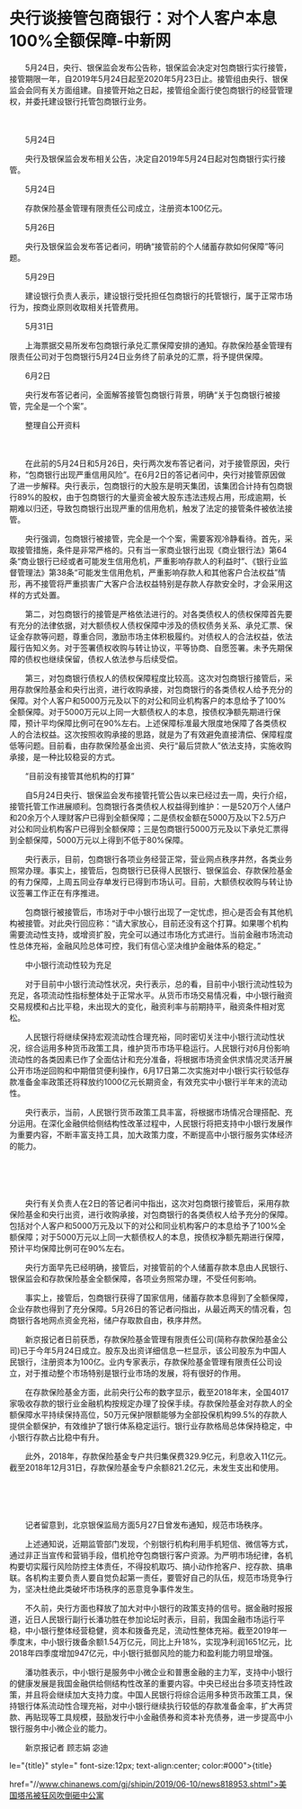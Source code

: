 # 央行谈接管包商银行：对个人客户本息100%全额保障-中新网

　　5月24日，央行、银保监会发布公告称，银保监会决定对包商银行实行接管，接管期限一年，自2019年5月24日起至2020年5月23日止。接管组由央行、银保监会会同有关方面组建。自接管开始之日起，接管组全面行使包商银行的经营管理权，并委托建设银行托管包商银行业务。

　　

　　5月24日

　　央行及银保监会发布相关公告，决定自2019年5月24日起对包商银行实行接管。

　　5月24日

　　存款保险基金管理有限责任公司成立，注册资本100亿元。

　　5月26日

　　央行及银保监会发布答记者问，明确“接管前的个人储蓄存款如何保障”等问题。

　　5月29日

　　建设银行负责人表示，建设银行受托担任包商银行的托管银行，属于正常市场行为，按商业原则收取相关托管费用。

　　5月31日

　　上海票据交易所发布包商银行承兑汇票保障安排的通知。存款保险基金管理有限责任公司对于包商银行5月24日业务终了前承兑的汇票，将予提供保障。

　　6月2日

　　央行发布答记者问，全面解答接管包商银行背景，明确“关于包商银行被接管，完全是一个个案”。

　　整理自公开资料

　　

　　在此前的5月24日和5月26日，央行两次发布答记者问，对于接管原因，央行称，“包商银行出现严重信用风险”。在6月2日的答记者问中，央行对接管原因做了进一步解释。央行表示，包商银行的大股东是明天集团，该集团合计持有包商银行89%的股权，由于包商银行的大量资金被大股东违法违规占用，形成逾期，长期难以归还，导致包商银行出现严重的信用危机，触发了法定的接管条件被依法接管。

　　央行强调，包商银行被接管，完全是一个个案，需要客观冷静看待。首先，采取接管措施，条件是非常严格的。只有当一家商业银行出现《商业银行法》第64条“商业银行已经或者可能发生信用危机，严重影响存款人的利益时”、《银行业监督管理法》第38条“可能发生信用危机，严重影响存款人和其他客户合法权益”情形，再不接管将严重损害广大客户合法权益特别是存款人存款安全时，才会采用这样的方式处置。

　　第二，对包商银行的接管是严格依法进行的。对各类债权人的债权保障首先要有充分的法律依据，对大额债权人债权保障中涉及的债权债务关系、承兑汇票、保证金存款等问题，尊重合同，激励市场主体积极履约。对债权人的合法权益，依法履行告知义务。对于签署债权收购与转让协议，平等协商、自愿签署。未予先期保障的债权也继续保留，债权人依法参与后续受偿。

　　第三，对包商银行债权人的债权保障程度比较高。这次对包商银行接管后，采用存款保险基金和央行出资，进行收购承接，对包商银行的各类债权人给予充分的保障。对个人客户和5000万元及以下的对公和同业机构客户的本息给予了100%全额保障。对于5000万元以上同一大额债权人的本息，按债权净额先期进行保障，预计平均保障比例可在90%左右。上述保障标准最大限度地保障了各类债权人的合法权益。这次按照收购承接的思路，就是为了有效避免直接清偿、保障程度低等问题。目前看，由存款保险基金出资、央行“最后贷款人”依法支持，实施收购承接，是一种比较稳妥的方式。

　　“目前没有接管其他机构的打算”

　　自5月24日央行、银保监会发布接管托管公告以来已经过去一周，央行介绍，接管托管工作进展顺利。包商银行各类债权人权益得到维护：一是520万个人储户和20余万个人理财客户已得到全额保障；二是债权金额在5000万及以下2.5万户对公和同业机构客户已得到全额保障；三是包商银行5000万元及以下承兑汇票得到全额保障，5000万元以上得到不低于80%保障。

　　央行表示，目前，包商银行各项业务经营正常，营业网点秩序井然，各类业务照常办理。事实上，接管后，包商银行已获得人民银行、银保监会、存款保险基金的有力保障，上周五同业存单发行已得到市场认可。目前，大额债权收购与转让协议签署工作正在有序推进。

　　包商银行被接管后，市场对于中小银行出现了一定忧虑，担心是否会有其他机构被接管。对此央行回应称：“请大家放心，目前还没有这个打算。如果哪个机构需要流动性支持，或增资扩股，完全可以通过市场化方式进行。当前金融市场流动性总体充裕，金融风险总体可控，我们有信心坚决维护金融体系的稳定。”

　　中小银行流动性较为充足

　　对于目前中小银行流动性状况，央行表示，总的看，目前中小银行流动性较为充足，各项流动性指标整体处于正常水平。从货币市场交易情况看，中小银行融资交易规模和占比平稳，未出现大的变化，融资利率与前期持平，融资条件相对宽松。

　　人民银行将继续保持宏观流动性合理充裕，同时密切关注中小银行流动性状况，综合运用多种货币政策工具，维护货币市场平稳运行。人民银行对6月份影响流动性的各类因素已作了全面估计和充分准备，将根据市场资金供求情况灵活开展公开市场逆回购和中期借贷便利操作，6月17日第二次实施对中小银行实行较低存款准备金率政策还将释放约1000亿元长期资金，有效充实中小银行半年末的流动性。

　　央行表示，当前，人民银行货币政策工具丰富，将根据市场情况合理搭配、充分运用。在深化金融供给侧结构性改革过程中，人民银行将把支持中小银行发展作为重要内容，不断丰富支持工具，加大政策力度，不断提高中小银行服务实体经济的能力。

　　

　　

　　央行有关负责人在2日的答记者问中指出，这次对包商银行接管后，采用存款保险基金和央行出资，进行收购承接，对包商银行的各类债权人给予充分的保障。包括对个人客户和5000万元及以下的对公和同业机构客户的本息给予了100%全额保障；对于5000万元以上同一大额债权人的本息，按债权净额先期进行保障，预计平均保障比例可在90%左右。

　　央行方面早先已经明确，接管后，对接管前的个人储蓄存款本息由人民银行、银保监会和存款保险基金全额保障，各项业务照常办理，不受任何影响。

　　事实上，接管后，包商银行获得了国家信用，储蓄存款本息得到了全额保障，企业存款也得到了充分保障。5月26日的答记者问指出，从最近两天的情况看，包商银行各地网点资金充裕，储户存取款自由，秩序井然。

　　新京报记者日前获悉，存款保险基金管理有限责任公司(简称存款保险基金公司)已于今年5月24日成立。股东及出资详细信息一栏显示，该公司股东为中国人民银行，注册资本为100亿。业内专家表示，存款保险基金管理有限责任公司设立，对于推动整个市场特别是银行业市场的发展，将有很好的作用。

　　在存款保险基金方面，此前央行公布的数字显示，截至2018年末，全国4017家吸收存款的银行业金融机构按规定办理了投保手续。存款保险基金对存款人的全额保障水平持续保持高位，50万元保护限额能够为全部投保机构99.5%的存款人提供全额保护，有效维护了银行体系稳定运行。银行业存款格局总体保持稳定，中小银行存款占比稳中有升。

　　此外，2018年，存款保险基金专户共归集保费329.9亿元，利息收入11亿元。截至2018年12月31日，存款保险基金专户余额821.2亿元，未发生支出和使用。

　　

　　

　　记者留意到，北京银保监局方面5月27日曾发布通知，规范市场秩序。

　　上述通知说，近期监管部门发现，个别银行机构利用手机短信、微信等方式，通过非正当宣传和营销手段，借机抢夺包商银行客户资源。为严明市场纪律，各机构要切实履行风险防控主体责任，不得投机取巧、搞小动作抢客户、挖存款、搞串联。各机构主要负责人要自觉负起第一责任，要管好自己的队伍，规范市场竞争行为，坚决杜绝此类破坏市场秩序的恶意竞争事件发生。

　　不久前，央行方面也释放了加大对中小银行的政策支持的信号。据金融时报报道，近日人民银行副行长潘功胜在参加论坛时表示，目前，我国金融市场运行平稳，中小银行整体经营稳健，资本和拨备充足，流动性整体充裕。截至2019年一季度末，中小银行拨备余额1.54万亿元，同比上升18%，实现净利润1651亿元，比2018年四季度增加947亿元，中小银行抵御风险的能力和盈利能力明显增强。

　　潘功胜表示，中小银行是服务中小微企业和普惠金融的主力军，支持中小银行的健康发展是我国金融供给侧结构性改革的重要内容。中央已经出台多项支持性政策，并且将会继续加大支持力度。中国人民银行将综合运用多种货币政策工具，保持银行体系流动性合理充裕，对中小银行继续执行较低的存款准备金率，扩大再贷款、再贴现等工具规模，鼓励发行中小金融债券和资本补充债券，进一步提高中小银行服务中小微企业的能力。

　　新京报记者 顾志娟 宓迪

le="{title}" style=" font-size:12px; text-align:center; color:#000">{title}

href="//www.chinanews.com/gj/shipin/2019/06-10/news818953.shtml">美国塔吊被狂风吹倒砸中公寓
